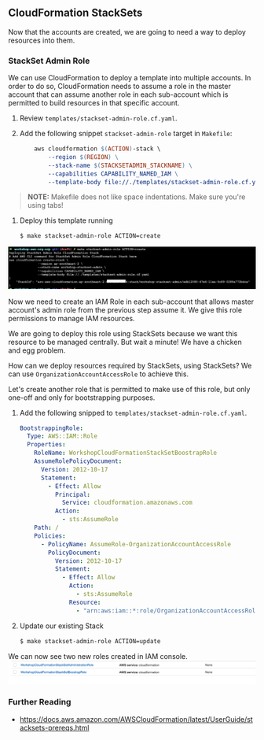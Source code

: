 ## CloudFormation StackSets

Now that the accounts are created, we are going to need a way to deploy
resources into them.

### StackSet Admin Role

We can use CloudFormation to deploy a template into multiple accounts. In order
to do so, CloudFormation needs to assume a role in the master account that can
assume another role in each sub-account which is permitted to build resources
in that specific account.

1. Review `templates/stackset-admin-role.cf.yaml`.

1. Add the following snippet `stackset-admin-role` target in `Makefile`:
    ```Makefile
    	aws cloudformation $(ACTION)-stack \
    		--region $(REGION) \
    		--stack-name $(STACKSETADMIN_STACKNAME) \
    		--capabilities CAPABILITY_NAMED_IAM \
    		--template-body file://./templates/stackset-admin-role.cf.yaml
    ```

> **NOTE:** Makefile does not like space indentations. Make sure you're using tabs!

1. Deploy this template running
    ```Bash
    $ make stackset-admin-role ACTION=create
    ```
![bash image](../images/stackset-admin.png)

Now we need to create an IAM Role in each sub-account that allows master
account's admin role from the previous step assume it. We give this role
permissions to manage IAM resources.

We are going to deploy this role using StackSets because we want this resource
to be managed centrally. But wait a minute! We have a chicken and egg problem.

How can we deploy resources required by StackSets, using StackSets? We can use `OrganizationAccountAccessRole` to achieve this.

Let's create another role that is permitted to make use of this role, but only
one-off and only for bootstrapping purposes.

1. Add the following snipped to `templates/stackset-admin-role.cf.yaml`.
    ```YAML
    BootstrappingRole:
      Type: AWS::IAM::Role
      Properties:
        RoleName: WorkshopCloudFormationStackSetBoostrapRole
        AssumeRolePolicyDocument:
          Version: 2012-10-17
          Statement:
            - Effect: Allow
              Principal:
                Service: cloudformation.amazonaws.com
              Action:
                - sts:AssumeRole
        Path: /
        Policies:
          - PolicyName: AssumeRole-OrganizationAccountAccessRole
            PolicyDocument:
              Version: 2012-10-17
              Statement:
                - Effect: Allow
                  Action:
                    - sts:AssumeRole
                  Resource:
                    - "arn:aws:iam::*:role/OrganizationAccountAccessRole"
    ```

1. Update our existing Stack
    ```Bash
    $ make stackset-admin-role ACTION=update
    ```

We can now see two new roles created in IAM console.
![iam image](../images/stackset-admin-iam.png)

### Further Reading
* https://docs.aws.amazon.com/AWSCloudFormation/latest/UserGuide/stacksets-prereqs.html
